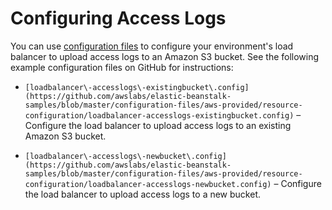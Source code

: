 # Configuring Access Logs<a name="environments-cfg-loadbalancer-accesslogs"></a>

You can use [configuration files](ebextensions.md) to configure your environment's load balancer to upload access logs to an Amazon S3 bucket\. See the following example configuration files on GitHub for instructions:

+ `[loadbalancer\-accesslogs\-existingbucket\.config](https://github.com/awslabs/elastic-beanstalk-samples/blob/master/configuration-files/aws-provided/resource-configuration/loadbalancer-accesslogs-existingbucket.config)` – Configure the load balancer to upload access logs to an existing Amazon S3 bucket\.

+ `[loadbalancer\-accesslogs\-newbucket\.config](https://github.com/awslabs/elastic-beanstalk-samples/blob/master/configuration-files/aws-provided/resource-configuration/loadbalancer-accesslogs-newbucket.config)` – Configure the load balancer to upload access logs to a new bucket\.